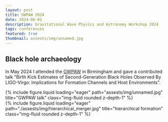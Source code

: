 ```yaml
---
layout: post
title: GWPAW 2024
date: 2024-06-01
description: Gravitational Wave Physics and Astronomy Workshop 2024
tags: conferences
featured: true
thumbnail: assests/img/unnamed.jpg
---
```


## Black hole archaeology

In May 2024 I attended the [GWPAW](https://www.gwpaw2024.space/) in Birmingham and gave a contributed talk "Birth Kick Estimates of Second-Generation Black Holes Observed By LIGO-Virgo: Implications for Formation Channels and Host Environments".

<div class="row mt-3">   
        <div class="col-sm mt-3 mt-md-0">
                {% include figure.liquid loading="eager" path="assests/img/unnamed.jpg" title="GWPAW talk" class="img-fluid rounded z-depth-1" %}
        </div>
</div>

<div class="row">   <div class="col-sm mt-3 mt-md-0">
        {% include figure.liquid loading="eager" path="./assests/img/hierarchical_merger.jpg" title="hierarchical formation" class="img-fluid rounded z-depth-1" %}
    </div>
</div>
